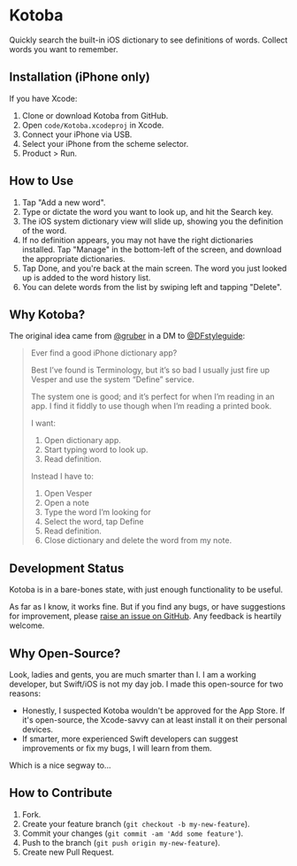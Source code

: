 # Kotoba

Quickly search the built-in iOS dictionary to see definitions of words. Collect words you want to remember.

## Installation (iPhone only)

If you have Xcode:

1. Clone or download Kotoba from GitHub.
2. Open `code/Kotoba.xcodeproj` in Xcode.
3. Connect your iPhone via USB.
4. Select your iPhone from the scheme selector.
5. Product > Run.

## How to Use

1. Tap "Add a new word".
2. Type or dictate the word you want to look up, and hit the Search key.
3. The iOS system dictionary view will slide up, showing you the definition of the word.
4. If no definition appears, you may not have the right dictionaries installed. Tap "Manage" in the bottom-left of the screen, and download the appropriate dictionaries.
5. Tap Done, and you're back at the main screen. The word you just looked up is added to the word history list.
6. You can delete words from the list by swiping left and tapping "Delete".

## Why Kotoba?

The original idea came from [@gruber](https://twitter.com/gruber) in a DM to [@DFstyleguide](https://twitter.com/DFstyleguide):

> Ever find a good iPhone dictionary app?
>
> Best I’ve found is Terminology, but it’s so bad I usually just fire up Vesper and use the system “Define” service.
>
> The system one is good; and it’s perfect for when I’m reading in an app. I find it fiddly to use though when I’m reading a printed book.
>
> I want:
>
> 1. Open dictionary app.
> 2. Start typing word to look up.
> 3. Read definition.
>
> Instead I have to:
>
> 1. Open Vesper
> 2. Open a note
> 3. Type the word I’m looking for
> 4. Select the word, tap Define
> 5. Read definition.
> 6. Close dictionary and delete the word from my note.

## Development Status

Kotoba is in a bare-bones state, with just enough functionality to be useful.

As far as I know, it works fine. But if you find any bugs, or have suggestions for improvement, please [raise an issue on GitHub](https://github.com/willhains/Kotoba/issues). Any feedback is heartily welcome.

## Why Open-Source?

Look, ladies and gents, you are much smarter than I. I am a working developer, but Swift/iOS is not my day job. I made this open-source for two reasons:

- Honestly, I suspected Kotoba wouldn't be approved for the App Store. If it's open-source, the Xcode-savvy can at least install it on their personal devices.
- If smarter, more experienced Swift developers can suggest improvements or fix my bugs, I will learn from them.

Which is a nice segway to...

## How to Contribute

1. Fork.
2. Create your feature branch (`git checkout -b my-new-feature`).
3. Commit your changes (`git commit -am 'Add some feature'`).
4. Push to the branch (`git push origin my-new-feature`).
5. Create new Pull Request.
